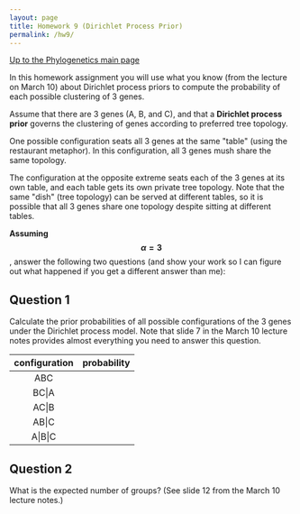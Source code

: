 ```yaml
---
layout: page
title: Homework 9 (Dirichlet Process Prior)
permalink: /hw9/
---
```

[Up to the Phylogenetics main page](/phylogenetics2022/)

In this homework assignment you will use what you know (from the lecture on March 10) about Dirichlet process priors to compute the probability of each possible clustering of 3 genes.

Assume that there are 3 genes (A, B, and C), and that a **Dirichlet process prior** governs the clustering of genes according to preferred tree topology. 

One possible configuration seats all 3 genes at the same "table" (using the restaurant metaphor). In this configuration, all 3 genes mush share the same topology.

The configuration at the opposite extreme seats each of the 3 genes at its own table, and each table gets its own private tree topology. Note that the same "dish" (tree topology) can be served at different tables, so it is possible that all 3 genes share one topology despite sitting at different tables.

**Assuming $$\alpha = 3$$**, answer the following two questions (and show your work so I can figure out what happened if you get a different answer than me):

## Question 1

Calculate the prior probabilities of all possible configurations of the 3 genes under the Dirichlet process model. Note that slide 7 in the March 10 lecture notes provides almost everything you need to answer this question.

| configuration | probability |
| :-----------: | :---------: |
|      ABC      |             |
|     BC\|A     |             |
|     AC\|B     |             |
|     AB\|C     |             |
|    A\|B\|C    |             |

## Question 2

What is the expected number of groups? (See slide 12 from the March 10 lecture notes.)



